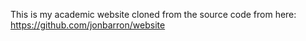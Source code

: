 This is my academic website cloned from the source code from here: https://github.com/jonbarron/website 
